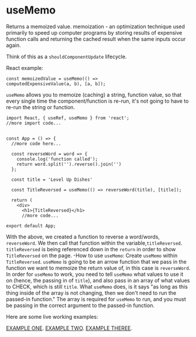 # useMemo

Returns a memoized value.
memoization - an optimization technique used primarily to speed up computer programs by storing results of expensive function calls and returning the cached result when the same inputs occur again.

Think of this as a `shouldComponentUpdate` lifecycle.

React example:
```
const memoizedValue = useMemo(() =>
computedExpensiveValue(a, b), [a, b]);
```

`useMemo` allows you to memoize (caching) a string, function value, so that every single time the component/function is re-run, it's not going to have to re-run the string or function.

```
import React, { useRef, useMemo } from 'react';
//more import code...


const App = () => {
  //more code here...

  const reverseWord = word => {
    console.log('function called');
    return word.split('').reverse().join('')
  };

  const title = 'Level Up Dishes'

  const TitleReversed = useMemo(() => reverseWord(title), [title]);

  return (
    <div>
      <h1>{TitleReversed}</h1>
      //more code...

export default App;
```

With the above, we created a function to reverse a word/words, `reverseWord`. We then call that function within the variable,`titleReversed`.
`titleReversed` is being referenced down in the `return` in order to show `TitleReversed` on the page.
-How to use `useMemo`:
Create `useMemo` within `TitleReversed`. `useMemo` is going to be an arrow function that we pass in the function we want to memoize the return value of, in this case is `reverseWord`. In order for `useMemo` to work, you need to tell `useMemo` what values to use it on (hence, the passing in of `title`), and also pass in an array of what values to CHECK, which is still `title`.
What `useMemo` does, is it says "as long as this thing inside of the array is not changing, then we don't need to run the passed-in function."
The array is required for `useMemo` to run, and you must be passing in the correct argument to the passed-in function.

Here are some live working examples:

[EXAMPLE ONE](https://stackblitz.com/edit/react-vgvpxj).
[EXAMPLE TWO](https://stackblitz.com/edit/react-bzbraz).
[EXAMPLE THEREE](https://stackblitz.com/edit/react-i9fa9e).